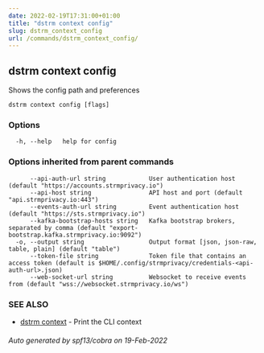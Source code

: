 ```yaml
---
date: 2022-02-19T17:31:00+01:00
title: "dstrm context config"
slug: dstrm_context_config
url: /commands/dstrm_context_config/
---
```

## dstrm context config

Shows the config path and preferences

```
dstrm context config [flags]
```

### Options

```
  -h, --help   help for config
```

### Options inherited from parent commands

```
      --api-auth-url string            User authentication host (default "https://accounts.strmprivacy.io")
      --api-host string                API host and port (default "api.strmprivacy.io:443")
      --events-auth-url string         Event authentication host (default "https://sts.strmprivacy.io")
      --kafka-bootstrap-hosts string   Kafka bootstrap brokers, separated by comma (default "export-bootstrap.kafka.strmprivacy.io:9092")
  -o, --output string                  Output format [json, json-raw, table, plain] (default "table")
      --token-file string              Token file that contains an access token (default is $HOME/.config/strmprivacy/credentials-<api-auth-url>.json)
      --web-socket-url string          Websocket to receive events from (default "wss://websocket.strmprivacy.io/ws")
```

### SEE ALSO

* [dstrm context](dstrm_context.md)	 - Print the CLI context

###### Auto generated by spf13/cobra on 19-Feb-2022
